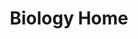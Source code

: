 ---
layout: subjecthome
title: Biology Home
subject: Biology
permalink: /biology
hero: Welcome to Biology!
subtext: This page is for all things biology, select a level and enjoy the content!
---